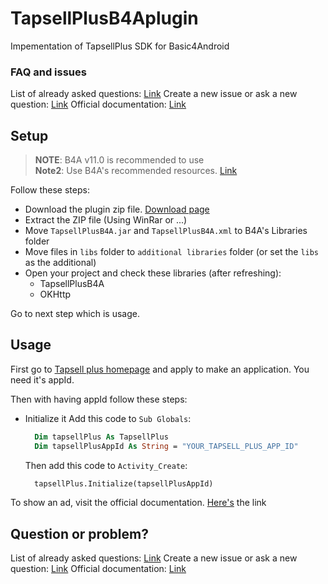 
# TapsellPlusB4Aplugin

Impementation of TapsellPlus SDK for Basic4Android

### FAQ and issues
List of already asked questions: [Link](https://github.com/tapsellorg/TapsellPlusSDK-B4APlugin/issues?q=is%3Aissue)
Create a new issue or ask a new question: [Link](https://github.com/tapsellorg/TapsellPlusSDK-B4APlugin/issues/new)
Official documentation: [Link](https://docs.tapsell.ir/plus-sdk/b4a/main/)

## Setup
> **NOTE**: B4A v11.0 is recommended to use  
> **Note2**: Use B4A's recommended resources. [Link](https://www.b4x.com/b4a.html)

Follow these steps:  
- Download the plugin zip file. [Download page](https://github.com/tapsellorg/TapsellPlusSDK-B4APlugin/releases)
- Extract the ZIP file (Using WinRar or ...)
- Move `TapsellPlusB4A.jar` and `TapsellPlusB4A.xml` to B4A's Libraries folder
- Move files in `libs` folder to `additional libraries` folder (or set the `libs` as the additional)
- Open your project and check these libraries (after refreshing):
  - TapsellPlusB4A
  - OKHttp


Go to next step which is usage.

## Usage
First go to [Tapsell plus homepage](https://tapsell.ir/tapsellplus/) and apply to make an application. You need it's appId.

Then with having appId follow these steps:  
- Initialize it
  Add this code to `Sub Globals`:  
  ```vb
    Dim tapsellPlus As TapsellPlus
    Dim tapsellPlusAppId As String = "YOUR_TAPSELL_PLUS_APP_ID"
  ```

  Then add this code to `Activity_Create`:  
  ```vb
    tapsellPlus.Initialize(tapsellPlusAppId)
  ```

To show an ad, visit the official documentation. [Here's](https://docs.tapsell.ir/plus-sdk/b4a/main/) the link

## Question or problem?
List of already asked questions: [Link](https://github.com/tapsellorg/TapsellPlusSDK-B4APlugin/issues?q=is%3Aissue)
Create a new issue or ask a new question: [Link](https://github.com/tapsellorg/TapsellPlusSDK-B4APlugin/issues/new)
Official documentation: [Link](https://docs.tapsell.ir/plus-sdk/b4a/main/)